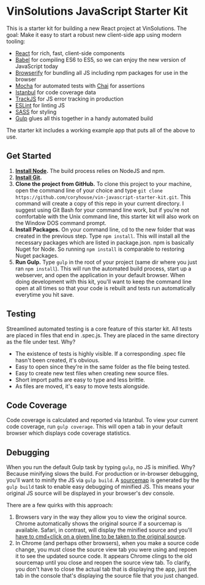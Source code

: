 # VinSolutions JavaScript Starter Kit
This is a starter kit for building a new React project at VinSolutions. The goal: Make it easy to start a robust new client-side app using modern tooling:

* [React](https://facebook.github.io/react/) for rich, fast, client-side components  
* [Babel](http://babeljs.io) for compiling ES6 to ES5, so we can enjoy the new version of JavaScript today  
* [Browserify](http://browserify.org/) for bundling all JS including npm packages for use in the browser  
* [Mocha](http://mochajs.org) for automated tests with [Chai](http://chaijs.com/) for assertions
* [Istanbul](https://github.com/gotwarlost/istanbul) for code coverage data
* [TrackJS](http://trackjs.com) for JS error tracking in production  
* [ESLint](http://eslint.org/) for linting JS  
* [SASS](http://sass-lang.com/) for styling  
* [Gulp](http://gulpjs.com) glues all this together in a handy automated build

The starter kit includes a working example app that puts all of the above to use.

## Get Started
1. **[Install Node](https://nodejs.org).** The build process relies on NodeJS and npm.
2. **[Install Git](https://git-scm.com/downloads).**
3. **Clone the project from GitHub.**  To clone this project to your machine, open the command line of your choice and type `git clone https://github.com/coryhouse/vin-javascript-starter-kit.git`. This command will create a copy of this repo in your current directory. I suggest using Git Bash for your command line work, but if you're not comfortable with the Unix command line, this starter kit will also work on the Window DOS command prompt.
4. **Install Packages.** On your command line, cd to the new folder that was created in the previous step. Type `npm install`. This will install all the necessary packages which are listed in package.json. npm is basically Nuget for Node. So running `npm install` is comparable to restoring Nuget packages.
5. **Run Gulp.** Type `gulp` in the root of your project (same dir where you just ran `npm install`). This will run the automated build process, start up a webserver, and open the application in your default browser. When doing development with this kit, you'll want to keep the command line open at all times so that your code is rebuilt and tests run automatically everytime you hit save.

## Testing
Streamlined automated testing is a core feature of this starter kit. All tests are placed in files that end in .spec.js. They are placed in the same directory as the file under test. Why?
+ The existence of tests is highly visible. If a corresponding .spec file hasn't been created, it's obvious.
+ Easy to open since they're in the same folder as the file being tested.
+ Easy to create new test files when creating new source files.
+ Short import paths are easy to type and less brittle.
+ As files are moved, it's easy to move tests alongside.

## Code Coverage
Code coverage is calculated and reported via Istanbul. To view your current code coverage, run `gulp coverage`. This will open a tab in your default browser which displays code coverage statistics.

## Debugging
When you run the default Gulp task by typing `gulp`, no JS is minified. Why? Because minifying slows the build. For production or in-browser debugging, you'll want to minify the JS via `gulp build`.  A [sourcemap](http://www.html5rocks.com/en/tutorials/developertools/sourcemaps/) is generated by the `gulp build` task to enable easy debugging of minified JS. This means your original JS source will be displayed in your browser's dev console.

There are a few quirks with this approach:  
1. Browsers vary in the way they allow you to view the original source. Chrome automatically shows the original source if a sourcemap is available. Safari, in contrast, will display the minified source and you'll [have to cmd+click on a given line to be taken to the original source](http://stackoverflow.com/questions/19550060/how-do-i-toggle-source-mapping-in-safari-7).  
2. In Chrome (and perhaps other browsers), when you make a source code change, you must close the source view tab you were using and repoen it to see the updated source code. It appears Chrome clings to the old sourcemap until you close and reopen the source view tab. To clarify, you don't have to close the actual tab that is displaying the app, just the tab in the console that's displaying the source file that you just changed.  



